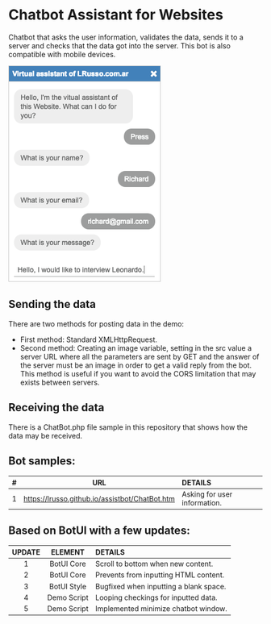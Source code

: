 # Chatbot Assistant for Websites

Chatbot that asks the user information, validates the data, sends it to a server and checks that the data got into the server. This bot is also compatible with mobile devices.

![alt screen](https://raw.githubusercontent.com/lrusso/assistbot/master/ChatBot.png)


## Sending the data

There are two methods for posting data in the demo:

- First method: Standard XMLHttpRequest.
- Second method: Creating an image variable, setting in the src value a server URL where all the parameters are sent by GET and the answer of the server must be an image in order to get a valid reply from the bot. This method is useful if you want to avoid the CORS limitation that may exists between servers.

## Receiving the data

There is a ChatBot.php file sample in this repository that shows how the data may be received.

## Bot samples:

| #  | URL  | DETAILS |
| :------------: |:---------------:| :-----|
| 1 | https://lrusso.github.io/assistbot/ChatBot.htm | Asking for user information.

## Based on BotUI with a few updates:

| UPDATE  | ELEMENT  | DETAILS |
| :------------: |:---------------:| :-----|
| 1 | BotUI Core | Scroll to bottom when new content.
| 2 | BotUI Core | Prevents from inputting HTML content.
| 3 | BotUI Style | Bugfixed when inputting a blank space.
| 4 | Demo Script | Looping checkings for inputted data.
| 5 | Demo Script | Implemented minimize chatbot window.
